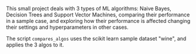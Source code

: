 This small project deals with 3 types of ML algorithms: 
Naive Bayes, Decision Trees and Support Vector Machines, 
comparing their performance in a sample case, and exploring how their
performance is affected changing their settings and hyperparameters in other cases.

The script ```compares_algos``` uses the scikit learn sample dataset "wine", and
applies the 3 algos to it.
